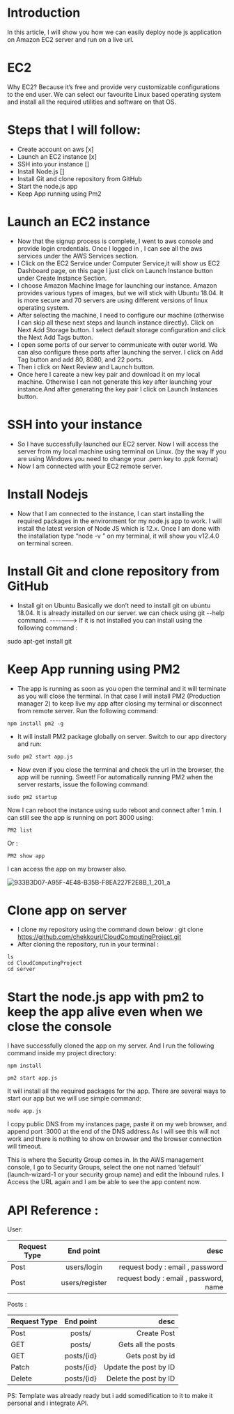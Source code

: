 # Introduction
In this article, I will show you how we can easily deploy node js application on Amazon EC2 server and run on a live url.


# EC2
Why EC2? Because it’s free and provide very customizable configurations to the end user. We can select our favourite Linux based operating system and install all the required utilities and software on that OS.

# Steps that I will follow:
- Create account on aws [x]
- Launch an EC2 instance [x]
- SSH into your instance []
- Install Node.js []
- Install Git and clone repository from GitHub
- Start the node.js app
- Keep App running using Pm2

# Launch an EC2 instance
- Now that the signup process is complete, I went to aws console and provide login credentials. Once I logged in , I can see all the aws services under the AWS Services section.
- I Click on the EC2 Service under Computer Service,it will show us EC2 Dashboard page, on this page I just click on Launch Instance button under Create Instance Section.
- I choose Amazon Machine Image for launching our instance. Amazon provides various types of images, but we will stick with Ubuntu 18.04. It is more secure and 70 servers are using different versions of linux operating system.
- After selecting the machine, I need to configure our machine (otherwise I can skip all these next steps and launch instance directly). Click on Next Add Storage button. I select default storage configuration and click the Next Add Tags button.
- I open some ports of our server to communicate with outer world. We can also configure these ports after launching the server. I click on Add Tag button and add 80, 8080, and 22 ports.
- Then i click on Next Review and Launch button.
- Once here I careate a new key pair and download it on my local machine. Otherwise I can not generate this key after launching your instance.And after generating the key pair I click on Launch Instances button.

# SSH into your instance 
- So I have successfully launched our EC2 server. Now I will access the server from my local machine using terminal on Linux. (by the way If you are using Windows you need to change your .pem key to .ppk format) 
- Now I am connected with your EC2 remote server.


#  Install Nodejs
- Now that I am connected to the instance, I can start installing the required packages in the environment for my node.js app to work. I will install the latest version of Node JS which is 12.x. Once I am done with the installation type “node  -v ” on my terminal, it will show you v12.4.0 on terminal screen.


# Install Git and clone repository from GitHub
- Install git on Ubuntu
Basically we don’t need to install git on ubuntu 18.04. It is already installed on our server. we can check using git --help command.
-------> If it is not installed you can install using the following command :
  
sudo apt-get install git


# Keep App running using PM2  
- The app is running as soon as you open the terminal and it will terminate as you will close the terminal. In that case I will install PM2 (Production manager 2) to keep live my app after closing my terminal or disconnect from remote server. Run the following command:
```
npm install pm2 -g
```


- It will install PM2 package globally on server. Switch to our app directory and run:
```
sudo pm2 start app.js
```
- Now even if you close the terminal and check the url in the browser, the app will be running. Sweet! For automatically running PM2 when the server restarts, issue the following command:
```
sudo pm2 startup
```
Now I can reboot the instance using sudo reboot and connect after 1 min. I can still see the app is running on port 3000 using:
```
PM2 list
``` 
   Or : 
```
PM2 show app
```

I can access the app on my browser also.

![933B3D07-A95F-4E48-B35B-F8EA227F2E8B_1_201_a](https://github.com/chekkouri/CloudComputingProject/assets/61733267/b9fbe8bb-c0ab-475a-a4c3-b866e1db9b3c)

# Clone app on server
- I clone my repository using the command down below : 
git clone https://github.com/chekkouri/CloudComputingProject.git
- After cloning the repository, run in your terminal :

```
ls   
cd CloudComputingProject   
cd server
```

# Start the node.js app with pm2 to keep the app alive even when we close the console
I have successfully cloned the app on my server. And I run the following command inside my project directory:

```
npm install
```

```
pm2 start app.js
```
It will install all the required packages for the app. There are several ways to start our app but we will use simple command:

```
node app.js
```
I copy public DNS from my instances page, paste it on my web browser, and append port :3000 at the end of the DNS address.As I will see this will not work and there is nothing to show on browser and the browser connection will timeout.

This is where the Security Group comes in. In the AWS management console, I go to Security Groups, select the one not named ‘default’ (launch-wizard-1 or your security group name) and edit the Inbound rules.
I Access the URL again and I am be able to see the app content now.


# API Reference : 

User: 

| Request Type  | End point          |                               desc                              |
| ------------- |:------------------:| ---------------------------------------------------------------:|
| Post          | users/login        | request body : email<String> , password<String>                 |
| Post          | users/register     |   request body : email<String> , password<String>, name<String> |


Posts : 

| Request Type  | End point      |          desc          |
| ------------- |:-------------:| -----------------------:|
| Post          | posts/        |   Create Post           |
| GET           | posts/        |   Gets all the posts    |
| GET           | posts/{id}    |   Gets post by id       |
| Patch         | posts/{id}    |   Update the post by ID |
| Delete        | posts/{id}    |   Delete the post by ID |





PS: Template was already ready but i add somedification to it to make it personal and i integrate API.









